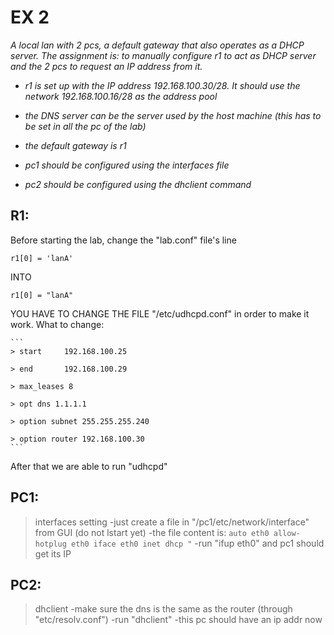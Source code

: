 # EX 2
_A local lan with 2 pcs, a default gateway that also operates as a DHCP
server.
The assignment is: to manually configure r1 to act as DHCP server and
the 2 pcs to request an IP address from it._

- _r1 is set up with the IP address 192.168.100.30/28. It should use
  the network 192.168.100.16/28 as the address pool_

- _the DNS server can be the server used by the host machine (this has
  to be set in all the pc of the lab)_

- _the default gateway is r1_

- _pc1 should be configured using the interfaces file_

- _pc2 should be configured using the dhclient command_

## R1:
Before starting the lab, change the "lab.conf" file's line 
```
r1[0] = 'lanA'
```
INTO 
```
r1[0] = "lanA"
```

YOU HAVE TO CHANGE THE FILE "/etc/udhcpd.conf" in order to make it work.
What to change:

	```
	> start		192.168.100.25

	> end		192.168.100.29

	> max_leases 8

	> opt dns 1.1.1.1

	> option subnet 255.255.255.240

	> option router 192.168.100.30
	```
	
After that we are able to run "udhcpd"

## PC1: 
> interfaces setting
	-just create a file in "/pc1/etc/network/interface" from GUI (do not lstart yet)
	-the file content is: ```
				auto eth0
				allow-hotplug eth0
				iface eth0 inet dhcp " ```
	-run "ifup eth0" and pc1 should get its IP


## PC2: 
>dhclient
	-make sure the dns is the same as the router (through "etc/resolv.conf")
	-run "dhclient"
	-this pc should have an ip addr now












